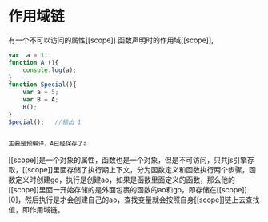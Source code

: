 #  作用域链

有一个不可以访问的属性[[scope]]
函数声明时的作用域[[scope]],

```js
var  a = 1;
function A (){
    console.log(a);
}
function Special(){
    var a = 5;
    var B = A;
    B();
}
Special();   //输出 1


主要是预编译，A已经保存了a
```

[[scope]]是一个对象的属性，函数也是一个对象，但是不可访问，只共js引擎存取，[[scope]]里面存储了执行期上下文，分为函数定义和函数执行两个步骤，函数定义时创建go，执行是创建ao，如果是函数里面定义的函数，那么他的[[scope]]里面一开始存储的是外面包裹的函数的ao和go，即存储在[[scope]][0]，然后执行是才会创建自己的ao，查找变量就会按照自身[[scope]]链上去查找值，即作用域链。